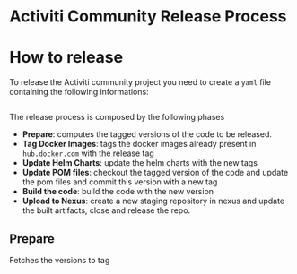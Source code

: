 # Activiti Community Release Process

# How to release
To release the Activiti community project you need to create a `yaml` file containing the following informations:
```

```


The release process is composed by the following phases
- **Prepare**: computes the tagged versions of the code to be released.
- **Tag Docker Images**: tags the docker images already present in `hub.docker.com` with the release tag
- **Update Helm Charts**: update the helm charts with the new tags
- **Update POM files**: checkout the tagged version of the code and update the pom files and commit this version with a new tag
- **Build the code**: build the code with the new version
- **Upload to Nexus**: create a new staging repository in nexus and update the built artifacts, close and release the repo.

## Prepare
Fetches the versions to tag
